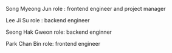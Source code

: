 Song Myeong Jun
role : frontend engineer and project manager

Lee Ji Su
role : backend engineer

Seong Hak Gweon
role: backend enginner

Park Chan Bin
role: frontend engineer



